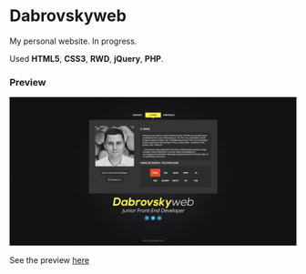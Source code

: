 # Dabrovskyweb
My personal website. In progress.

Used __HTML5__, __CSS3__, __RWD__, __jQuery__, __PHP__.

### Preview
![layout](src/img/dabrovskyweb.png)

See the preview [here](https://dabrovsky.github.io/dabrovskyweb/)
